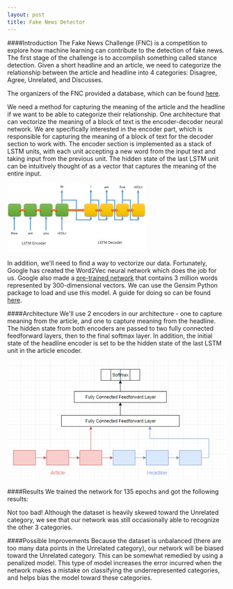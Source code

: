```yaml
---
layout: post
title: Fake News Detector
---
```

####Introduction
The Fake News Challenge (FNC) is a competition to explore how machine learning can contribute to the detection of fake news. The first stage of the challenge is to accomplish something called stance detection. Given a short headline and an article, we need to categorize the relationship between the article and headline into 4 categories: Disagree, Agree, Unrelated, and Discusses.

The organizers of the FNC provided a database, which can be found [here](https://github.com/FakeNewsChallenge/fnc-1-baseline). 

We need a method for capturing the meaning of the article and the headline if we want to be able to categorize their relationship. One architecture that can vectorize the meaning of a block of text is the encoder-decoder neural network. We are specifically interested in the encoder part, which is responsible for capturing the meaning of a block of text for the decoder section to work with. The encoder section is implemented as a stack of LSTM units, with each unit accepting a new word from the input text and taking input from the previous unit. The hidden state of the last LSTM unit can be intuitively thought of as a vector that captures the meaning of the entire input. 

![Image of Encoder-Decoder architecture](/images/LSTMEncoder.jpeg)

In addition, we'll need to find a way to vectorize our data. Fortunately, Google has created the Word2Vec neural network which does the job for us. Google also made a [pre-trained network](https://drive.google.com/file/d/0B7XkCwpI5KDYNlNUTTlSS21pQmM/edit?usp=sharing) that contains 3 million words represented by 300-dimensional vectors. We can use the Gensim Python package to load and use this model. A guide for doing so can be found [here](https://machinelearningmastery.com/develop-word-embeddings-python-gensim/).

####Architecture
We'll use 2 encoders in our architecture - one to capture meaning from the article, and one to capture meaning from the headline. The hidden state from both encoders are passed to two fully connected feedforward layers, then to the final softmax layer. In addition, the initial state of the headline encoder is set to be the hidden state of the last LSTM unit in the article encoder.

![Architecture](/images/FakeNews.PNG)

####Results
We trained the network for 135 epochs and got the following results:

Not too bad! Although the dataset is heavily skewed toward the Unrelated category, we see that our network was still occasionally able to recognize the other 3 categories.

####Possible Improvements
Because the dataset is unbalanced (there are too many data points in the Unrelated category), our network will be biased toward the Unrelated category. This can be somewhat remedied by using a penalized model. This type of model increases the error incurred when the network makes a mistake on classifying the underrepresented categories, and helps bias the model toward these categories.











